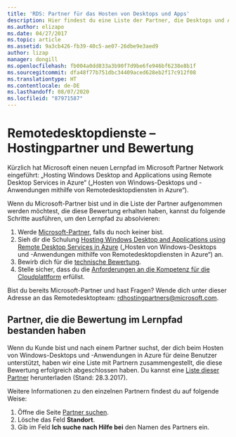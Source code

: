 ```yaml
---
title: 'RDS: Partner für das Hosten von Desktops und Apps'
description: Hier findest du eine Liste der Partner, die Desktops und Apps über RDS hosten können.
ms.author: elizapo
ms.date: 04/27/2017
ms.topic: article
ms.assetid: 9a3cb426-fb39-40c5-ae07-26dbe9e3aed9
author: lizap
manager: dongill
ms.openlocfilehash: fb004a0dd833a3b90f7d9be6fe946bf6238e8b1f
ms.sourcegitcommit: dfa48f77b751dbc34409aced628eb2f17c912f08
ms.translationtype: HT
ms.contentlocale: de-DE
ms.lasthandoff: 08/07/2020
ms.locfileid: "87971587"
---
```

# <a name="remote-desktop-services-hosting-partners-and-assessment"></a>Remotedesktopdienste – Hostingpartner und Bewertung

Kürzlich hat Microsoft einen neuen Lernpfad im Microsoft Partner Network eingeführt: „Hosting Windows Desktop and Applications using Remote Desktop Services in Azure“ („Hosten von Windows-Desktops und -Anwendungen mithilfe von Remotedesktopdiensten in Azure“).

Wenn du Microsoft-Partner bist und in die Liste der Partner aufgenommen werden möchtest, die diese Bewertung erhalten haben, kannst du folgende Schritte ausführen, um den Lernpfad zu absolvieren:

1. Werde [Microsoft-Partner](https://partner.microsoft.com/), falls du noch keiner bist.
2. Sieh dir die Schulung [Hosting Windows Desktop and Applications using Remote Desktop Services in Azure](https://mspartnerlp.partner.microsoft.com/LearningPath/LearningPath/DLPaths?trackId=2915&rowId=3603) („Hosten von Windows-Desktops und -Anwendungen mithilfe von Remotedesktopdiensten in Azure“) an.
3. Bewirb dich für die [technische Bewertung](https://mspartnerlp.partner.microsoft.com/LearningPath/LearningPath/DLPaths?trackId=1660&rowId=2220&trackPathId=9871).
4. Stelle sicher, dass du die [Anforderungen an die Kompetenz für die Cloudplattform](https://partner.microsoft.com/membership/cloud-platform-competency) erfüllst.

Bist du bereits Microsoft-Partner und hast Fragen? Wende dich unter dieser Adresse an das Remotedesktopteam: <rdhostingpartners@microsoft.com>.


## <a name="partners-who-have-passed-the-learning-path-assessment"></a>Partner, die die Bewertung im Lernpfad bestanden haben

Wenn du Kunde bist und nach einem Partner suchst, der dich beim Hosten von Windows-Desktops und -Anwendungen in Azure für deine Benutzer unterstützt, haben wir eine Liste mit Partnern zusammengestellt, die diese Bewertung erfolgreich abgeschlossen haben. Du kannst eine [Liste dieser Partner](rds-hosting-partners.md) herunterladen (Stand: 28.3.2017).

Weitere Informationen zu den einzelnen Partnern findest du auf folgende Weise:

1. Öffne die Seite [Partner suchen](https://partnercenter.microsoft.com/pcv/search).
2. Lösche das Feld **Standort**.
3. Gib im Feld **Ich suche nach Hilfe bei** den Namen des Partners ein.
